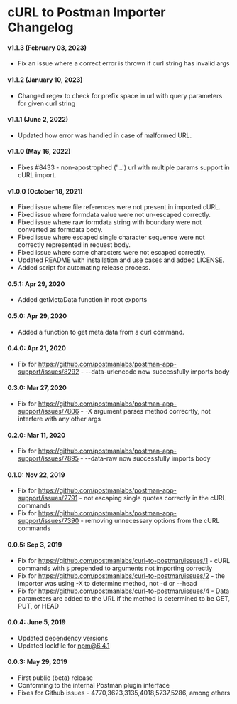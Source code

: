 # cURL to Postman Importer Changelog
#### v1.1.3 (February 03, 2023)
* Fix an issue where a correct error is thrown if curl string has invalid args

#### v1.1.2 (January 10, 2023)
* Changed regex to check for prefix space in url with query parameters for given curl string

#### v1.1.1 (June 2, 2022)
* Updated how error was handled in case of malformed URL.

#### v1.1.0 (May 16, 2022)
* Fixes #8433 - non-apostrophed ('...') url with multiple params support in cURL import.

#### v1.0.0 (October 18, 2021)
* Fixed issue where file references were not present in imported cURL.
* Fixed issue where formdata value were not un-escaped correctly.
* Fixed issue where raw formdata string with boundary were not converted as formdata body.
* Fixed issue where escaped single character sequence were not correctly represented in request body.
* Fixed issue where some characters were not escaped correctly.
* Updated README with installation and use cases and added LICENSE.
* Added script for automating release process.

#### 0.5.1: Apr 29, 2020
* Added getMetaData function in root exports

#### 0.5.0: Apr 29, 2020
* Added a function to get meta data from a curl command.

#### 0.4.0: Apr 21, 2020
* Fix for https://github.com/postmanlabs/postman-app-support/issues/8292 - --data-urlencode now successfully imports body

#### 0.3.0: Mar 27, 2020
* Fix for https://github.com/postmanlabs/postman-app-support/issues/7806 - -X argument parses method correcrtly, not interfere with any other args

#### 0.2.0: Mar 11, 2020
* Fix for https://github.com/postmanlabs/postman-app-support/issues/7895 - --data-raw now successfully imports body

#### 0.1.0: Nov 22, 2019
* Fix for https://github.com/postmanlabs/postman-app-support/issues/2791 - not escaping single quotes correctly in the cURL commands
* Fix for https://github.com/postmanlabs/postman-app-support/issues/7390 - removing unnecessary options from the cURL commands

#### 0.0.5: Sep 3, 2019
* Fix for https://github.com/postmanlabs/curl-to-postman/issues/1 - cURL commands with `$` prepended to arguments not importing correctly
* Fix for https://github.com/postmanlabs/curl-to-postman/issues/2 - the importer was using -X to determine method, not -d or --head
* Fix for https://github.com/postmanlabs/curl-to-postman/issues/4 - Data parameters are added to the URL if the method is determined to be GET, PUT, or HEAD

#### 0.0.4: June 5, 2019
* Updated dependency versions
* Updated lockfile for npm@6.4.1

#### 0.0.3: May 29, 2019
* First public (beta) release
* Conforming to the internal Postman plugin interface
* Fixes for Github issues - 4770,3623,3135,4018,5737,5286, among others
